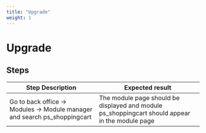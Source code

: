 ```yaml
---
title: "Upgrade"
weight: 1
---
```


# Upgrade
## Steps
| Step Description | Expected result |
| ----- | ----- |
| Go to back office -> Modules -> Module manager and search ps_shoppingcart | The module page should be displayed and module ps_shoppingcart should appear in the module page |
